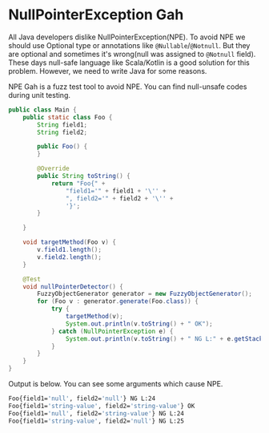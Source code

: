 # NullPointerException Gah

All Java developers dislike NullPointerException(NPE). To avoid NPE we should use Optional type or annotations
like `@Nullable`/`@Notnull`. But they are optional and sometimes it's wrong(null was assigned to `@Notnull` field).
These days null-safe language like Scala/Kotlin is a good solution for this problem. However, we need to write Java for
some reasons.

NPE Gah is a fuzz test tool to avoid NPE. You can find null-unsafe codes during unit testing.

```java
public class Main {
    public static class Foo {
        String field1;
        String field2;

        public Foo() {
        }

        @Override
        public String toString() {
            return "Foo{" +
                "field1='" + field1 + '\'' +
                ", field2='" + field2 + '\'' +
                '}';
        }

    }

    void targetMethod(Foo v) {
        v.field1.length();
        v.field2.length();
    }

    @Test
    void nullPointerDetector() {
        FuzzyObjectGenerator generator = new FuzzyObjectGenerator();
        for (Foo v : generator.generate(Foo.class)) {
            try {
                targetMethod(v);
                System.out.println(v.toString() + " OK");
            } catch (NullPointerException e) {
                System.out.println(v.toString() + " NG L:" + e.getStackTrace()[0].getLineNumber());
            }
        }
    }
}
```

Output is below. You can see some arguments which cause NPE.

```bash
Foo{field1='null', field2='null'} NG L:24
Foo{field1='string-value', field2='string-value'} OK
Foo{field1='null', field2='string-value'} NG L:24
Foo{field1='string-value', field2='null'} NG L:25
```





